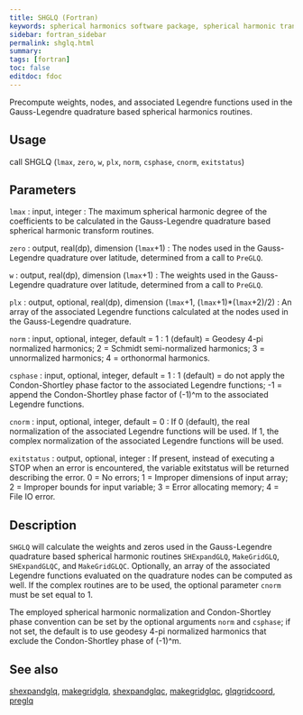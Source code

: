 ```yaml
---
title: SHGLQ (Fortran)
keywords: spherical harmonics software package, spherical harmonic transform, legendre functions, multitaper spectral analysis, fortran, Python, gravity, magnetic field
sidebar: fortran_sidebar
permalink: shglq.html
summary:
tags: [fortran]
toc: false
editdoc: fdoc
---
```


Precompute weights, nodes, and associated Legendre functions used in the Gauss-Legendre quadrature based spherical harmonics routines.

## Usage

call SHGLQ (`lmax`, `zero`, `w`, `plx`, `norm`, `csphase`, `cnorm`, `exitstatus`)

## Parameters

`lmax` : input, integer
:   The maximum spherical harmonic degree of the coefficients to be calculated in the Gauss-Legendre quadrature based spherical harmonic transform routines.

`zero` : output, real(dp), dimension (`lmax`+1)
:   The nodes used in the Gauss-Legendre quadrature over latitude, determined from a call to `PreGLQ`.

`w` : output, real(dp), dimension (`lmax`+1)
:   The weights used in the Gauss-Legendre quadrature over latitude, determined from a call to `PreGLQ`.

`plx` : output, optional, real(dp), dimension (`lmax`+1, (`lmax`+1)\*(`lmax`+2)/2)
:   An array of the associated Legendre functions calculated at the nodes used in the Gauss-Legendre quadrature. 

`norm` : input, optional, integer, default = 1
:   1 (default) = Geodesy 4-pi normalized harmonics; 2 = Schmidt semi-normalized harmonics; 3 = unnormalized harmonics; 4 = orthonormal harmonics.

`csphase` : input, optional, integer, default = 1
:   1 (default) = do not apply the Condon-Shortley phase factor to the associated Legendre functions; -1 = append the Condon-Shortley phase factor of (-1)^m to the associated Legendre functions.

`cnorm` : input, optional, integer, default = 0
:   If 0 (default), the real normalization of the associated Legendre functions will be used. If 1, the complex normalization of the associated Legendre functions will be used.

`exitstatus` : output, optional, integer
:   If present, instead of executing a STOP when an error is encountered, the variable exitstatus will be returned describing the error. 0 = No errors; 1 = Improper dimensions of input array; 2 = Improper bounds for input variable; 3 = Error allocating memory; 4 = File IO error.

## Description

`SHGLQ` will calculate the weights and zeros used in the Gauss-Legendre quadrature based spherical harmonic routines `SHExpandGLQ`, `MakeGridGLQ`, `SHExpandGLQC`, and `MakeGridGLQC`. Optionally, an array of the associated Legendre functions evaluated on the quadrature nodes can be computed as well. If the complex routines are to be used, the optional parameter `cnorm` must be set equal to 1.

The employed spherical harmonic normalization and Condon-Shortley phase convention can be set by the optional arguments `norm` and `csphase`; if not set, the default is to use geodesy 4-pi normalized harmonics that exclude the Condon-Shortley phase of (-1)^m. 

## See also

[shexpandglq](shexpandglq.html), [makegridglq](makegridglq.html), [shexpandglqc](shexpandglqc.html), [makegridglqc](makegridglqc.html), [glqgridcoord](glqgridcoord.html), [preglq](preglq.html)
